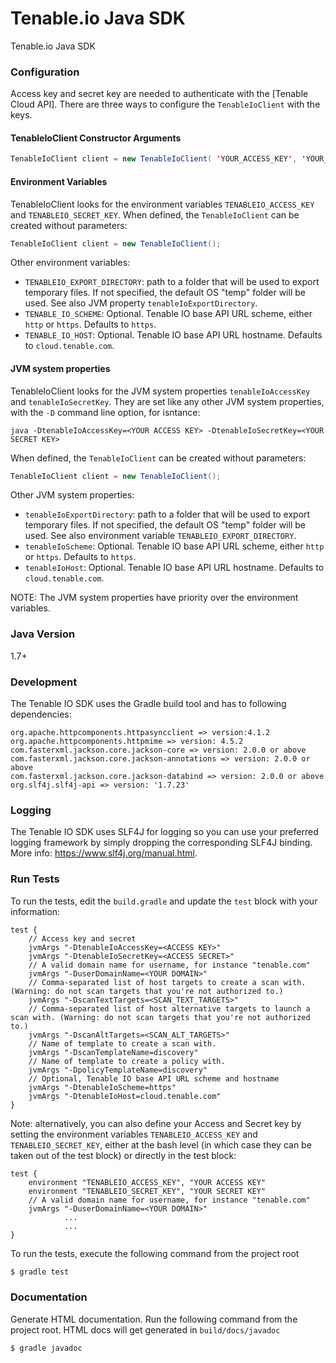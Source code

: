 # Tenable.io Java SDK
Tenable.io Java SDK

### Configuration
Access key and secret key are needed to authenticate with the [Tenable Cloud API]. There are three ways to configure the `TenableIoClient` with the keys.

#### TenableIoClient Constructor Arguments
```java
TenableIoClient client = new TenableIoClient( 'YOUR_ACCESS_KEY', 'YOUR_SECRET_KEY' );
```

#### Environment Variables
TenableIoClient looks for the environment variables `TENABLEIO_ACCESS_KEY` and `TENABLEIO_SECRET_KEY`. When defined, the `TenableIoClient` can be created without parameters:
```java
TenableIoClient client = new TenableIoClient();
```
Other environment variables:
* `TENABLEIO_EXPORT_DIRECTORY`: path to a folder that will be used to export temporary files. If not specified, the default OS "temp" folder will be used. See also JVM property `tenableIoExportDirectory`.
* `TENABLE_IO_SCHEME`: Optional. Tenable IO base API URL scheme, either `http` or `https`. Defaults to `https`.
* `TENABLE_IO_HOST`: Optional. Tenable IO base API URL hostname. Defaults to `cloud.tenable.com`.

#### JVM system properties
TenableIoClient looks for the JVM system properties `tenableIoAccessKey` and `tenableIoSecretKey`. They are set like any other JVM system properties, with the `-D` command line option, for isntance:
```aidl
java -DtenableIoAccessKey=<YOUR ACCESS KEY> -DtenableIoSecretKey=<YOUR SECRET KEY>
```
When defined, the `TenableIoClient` can be created without parameters:
```java
TenableIoClient client = new TenableIoClient();
```

Other JVM system properties:
* `tenableIoExportDirectory`: path to a folder that will be used to export temporary files. If not specified, the default OS "temp" folder will be used. See also environment variable `TENABLEIO_EXPORT_DIRECTORY`.
* `tenableIoScheme`: Optional. Tenable IO base API URL scheme, either `http` or `https`. Defaults to `https`.
* `tenableIoHost`: Optional. Tenable IO base API URL hostname. Defaults to `cloud.tenable.com`.

NOTE: The JVM system properties have priority over the environment variables.

### Java Version
1.7+

### Development
The Tenable IO SDK uses the Gradle build tool and has to following dependencies:
```
org.apache.httpcomponents.httpasyncclient => version:4.1.2
org.apache.httpcomponents.httpmime => version: 4.5.2
com.fasterxml.jackson.core.jackson-core => version: 2.0.0 or above
com.fasterxml.jackson.core.jackson-annotations => version: 2.0.0 or above
com.fasterxml.jackson.core.jackson-databind => version: 2.0.0 or above
org.slf4j.slf4j-api => version: '1.7.23'
```

### Logging
The Tenable IO SDK uses SLF4J for logging so you can use your preferred logging framework by simply dropping the corresponding SLF4J binding. More info: https://www.slf4j.org/manual.html.

### Run Tests
To run the tests, edit the `build.gradle` and update the `test` block with your information:
```aidl
test {
    // Access key and secret
    jvmArgs "-DtenableIoAccessKey=<ACCESS KEY>"
    jvmArgs "-DtenableIoSecretKey=<ACCESS SECRET>"
    // A valid domain name for username, for instance "tenable.com"
    jvmArgs "-DuserDomainName=<YOUR DOMAIN>"
    // Comma-separated list of host targets to create a scan with. (Warning: do not scan targets that you're not authorized to.)
    jvmArgs "-DscanTextTargets=<SCAN_TEXT_TARGETS>"
    // Comma-separated list of host alternative targets to launch a scan with. (Warning: do not scan targets that you're not authorized to.)
    jvmArgs "-DscanAltTargets=<SCAN_ALT_TARGETS>"
    // Name of template to create a scan with.
    jvmArgs "-DscanTemplateName=discovery"
    // Name of template to create a policy with.
    jvmArgs "-DpolicyTemplateName=discovery"
    // Optional, Tenable IO base API URL scheme and hostname
    jvmArgs "-DtenableIoScheme=https"
    jvmArgs "-DtenableIoHost=cloud.tenable.com"
}
```

Note: alternatively, you can also define your Access and Secret key by setting the environment variables `TENABLEIO_ACCESS_KEY` and `TENABLEIO_SECRET_KEY`, either at the bash level (in which case they can be taken out of the test block) or directly in the test block:
```aidl
test {
    environment "TENABLEIO_ACCESS_KEY", "YOUR ACCESS KEY"
    environment "TENABLEIO_SECRET_KEY", "YOUR SECRET KEY"
    // A valid domain name for username, for instance "tenable.com"
    jvmArgs "-DuserDomainName=<YOUR DOMAIN>"
            ...
            ...
}
```

To run the tests, execute the following command from the project root
```sh
$ gradle test
```
### Documentation
Generate HTML documentation. Run the following command from the project root. HTML docs will get generated in `build/docs/javadoc`
```sh
$ gradle javadoc
```
